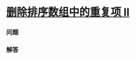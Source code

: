 # [删除排序数组中的重复项 II](https://leetcode-cn.com/problems/remove-duplicates-from-sorted-array-ii)

### 问题

### 解答

```

```

